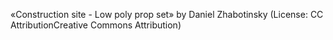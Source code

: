«Construction site - Low poly prop set» by Daniel Zhabotinsky (License: CC AttributionCreative Commons Attribution)